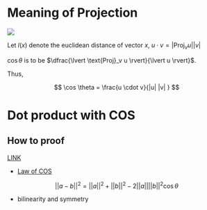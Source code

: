 

# Meaning of Projection

![](http://blogs.jccc.edu/rgrondahl/files/2012/02/perpendicularprojection.jpg)

Let $l(x)$ denote the euclidean distance of vector $x$, 
$u \cdot v = \lvert \text{Proj}_v u \rvert \lvert v \rvert$

$\cos \theta$ is to be $\dfrac{\lvert \text{Proj}_v u \rvert}{\lvert u \rvert}$. 

Thus, 

$$
\cos \theta = \frac{u \cdot v}{|u| |v| }
$$

# Dot product with COS 

## How to proof 

[LINK](https://math.stackexchange.com/questions/116133/how-to-understand-dot-product-is-the-angles-cosine)

* [Law of COS](https://en.wikipedia.org/wiki/Law_of_cosines)

$$
\lvert\lvert a - b \rvert\rvert^2 = \lvert\lvert a \rvert\rvert^2 + \lvert\lvert  b \rvert\rvert^2 - 2\lvert\lvert a \rvert\rvert \lvert\lvert  b \rvert\rvert^2 \cos \theta
$$

* bilinearity and symmetry 







<!--stackedit_data:
eyJoaXN0b3J5IjpbNjM2NzQ1MTQ0LC0xNzM5MzIxMTczLC0yMD
UzMDY4MTY3LDU2MTUxNzczMSwtMTc3NTU2Mzk2Ml19
-->
